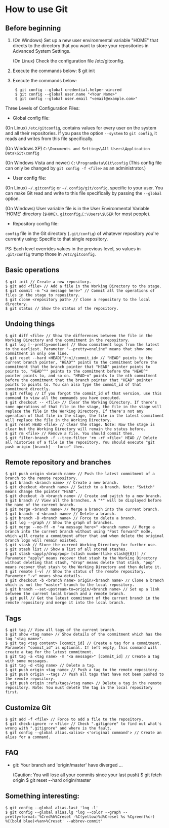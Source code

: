 # How to use Git
## Before beginning

1. (On Windows) Set up a new user environmental variable "HOME" that directs to the directory that you want to store your repositories in Advanced System Settings.

    (On Linux) Check the configuration file /etc/gitconfig.

2. Execute the commands below:
    $ git init

3. Execute the commands below:

        $ git config --global credential.helper wincred
        $ git config --global user.name "<Your Name>"
        $ git config --global user.email "<email@example.com>"

Three Levels of Configuration Files:

* Global config file:

(On Linux) `/etc/gitconfig`, contains values for every user on the system and all their repositories. If you pass the option `--system` to `git config`, it reads and writes from this file specifically.

(On Windows XP) `C:\Documents and Settings\All Users\Application Data\Git\config`

(On Windows Vista and newer) `C:\ProgramData\Git\config` (This config file can only be changed by `git config -f <file>` as an administrator.)

* User config file:

(On Linux) `~/.gitconfig` or `~/.config/git/config`, specific to your user. You can make Git read and write to this file specifically by passing the `--global` option.

(On Windows) User variable file is in the User Environmental Variable 'HOME' directory (`$HOME\.gitconfig`,`C:\Users\$USER` for most people).

* Repository config file:

`config` file in the Git directory (`.git/config`) of whatever repository you're currently using: Specific to that single repository.

PS: Each level overrides values in the previous level, so values in `.git/config` trump those in `/etc/gitconfig`.

## Basic operations
    $ git init // Create a new repository.
    $ git add <file> // Add a file in the Working Directory to the stage.
    $ git commit -m "<a message here>" // Commit all the operations of files in the stage to repository.
    $ git clone <repository path> // Clone a repository to the local directory.
    $ git status // Show the status of the repository.

## Undoing things
    $ git diff <file> // Show the differences between the file in the Working Directory and the commitment in the repository.
    $ git log [--pretty=oneline] // Show commitment logs from the latest to the earliest. Parameter "--pretty=oneline" means that show one commitment in only one line.
    $ git reset --hard <HEAD[^/~n]/commit_id> // "HEAD" points to the current branch pointer, "HEAD^" points to the commitment before the commitment that the branch pointer that "HEAD" pointer points to points to, "HEAD^^" points to the commitment before the "HEAD^" pointer points to, and so on. "HEAD~n" points to the nth commitment before the commitment that the branch pointer that "HEAD" pointer points to points to. You can also type the commit_id of that commitment directly.
    $ git reflog // If you forgot the commit_id of that version, use this command to view all the commands you have executed.
    $ git checkout -- <file> // Clear the Working Directory. If there's some operations of that file in the stage, the file in the stage will replace the file in the Working Directory. If there's not any operation of that file in the stage, the file in the latest commitment will replace the file in the Working Directory.
    $ git reset HEAD <file> // Clear the stage. Note: Now the stage is clear but the Working Directory will remain the status before.
    $ git rm <file> // Remove a file. You should commit then.
    $ git filter-branch -f --tree-filter 'rm -rf <file>' HEAD // Delete all histories of a file in the repository. You should execute "git push origin [branch] --force" then.

## Remote repository and branches
    $ git push origin <branch name> // Push the latest commitment of a branch to the remote repository.
    $ git branch <branch name> // Create a new branch.
    $ git checkout <branch name> // Switch to a branch. Note: "Switch" means change the pointer "HEAD".
    $ git checkout -b <branch name> // Create and switch to a new branch.
    $ git branch // View all the branches. A "*" will be displayed before the name of the current branch.
    $ git merge <branch name> // Merge a branch into the current branch.
    $ git branch -d <branch name> // Delete a branch.
    $ git branch -D <branch name> // Force to delete a branch.
    $ git log --graph // Show the graph of branches.
    $ git merge --no-ff -m "<a message here>" <branch name> // Merge a branch into the current branch without using "Fast forward" mode, which will create a commitment after that and when delete the original branch logs will remain existed.
    $ git stash // Store the current Working Directory for further use.
    $ git stash list // Show a list of all stored stashes.
    $ git stash <apply/drop/pop> [stash number(like stash@{0})] // Parameter "apply" means recover that stash to the Working Directory without deleting that stash, "drop" means delete that stash, "pop" means recover that stash to the Working Directory and then delete it.
    $ git remote [-v] // Show the status of the remote repository. Parameter "-v" means show details.
    $ git checkout -b <branch name> origin/<branch name> // Clone a branch which is not the "master" branch to the local repository.
    $ git branch --set-upstream-to=origin/<branch name> // Set up a link between the current local branch and a remote branch.
    $ git pull // Get the latest commitment of the current branch in the remote repository and merge it into the local branch.

## Tags
    $ git tag // View all tags of the current branch.
    $ git show <tag name> // Show details of the commitment which has the tag "<tag name>".
    $ git tag <tag content> [commit_id] // Create a tag for a commitment. Parameter "commit_id" is optional. If left empty, this command will create a tag for the latest commitment.
    $ git tag -a <tag name> -m "<a message>" [commit_id] // Create a tag with some messages.
    $ git tag -d <tag name> // Delete a tag.
    $ git push origin <tag name> // Push a tag to the remote repository.
    $ git push origin --tags // Push all tags that have not been pushed to the remote repository.
    $ git push origin :refs/tags/<tag name> // Delete a tag in the remote repository. Note: You must delete the tag in the local repository first.

## Customize Git
    $ git add -f <file> // Force to add a file to the repository.
    $ git check-ignore -v <file> // Check ".gitignore" to find out what's wrong with ".gitignore" and where is the fault.
    $ git config --global alias.<alias> <'original command'> // Create an alias for a command.

## FAQ

* git: Your branch and 'origin/master' have diverged ...

    (Caution: You will lose all your commits since your last push)
    $ git fetch origin
    $ git reset --hard origin/master

## Something interesting:

    $ git config --global alias.last 'log -l'
    $ git config --global alias.lg "log --color --graph --pretty=format:'%Cred%h%Creset -%C(yellow)%d%Creset %s %Cgreen(%cr) %C(bold blue)<%an>%Creset' --abbrev-commit"
